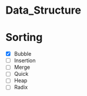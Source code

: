 # Data_Structure

# Sorting

- [x] Bubble
- [ ] Insertion
- [ ] Merge
- [ ] Quick
- [ ] Heap
- [ ] Radix
